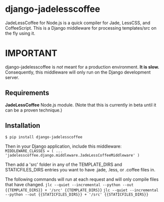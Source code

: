 django-jadelesscoffee
=====================

JadeLessCoffee for Node.js is a quick compiler for Jade, LessCSS, and CoffeeScript. This is a Django middleware for processing templates/src on the fly using it.

IMPORTANT
=========

django-jadelesscoffee is *not* meant for a production environment. **It is slow.** Consequently, this middleware will only run on the Django development server.

Requirements
------------

**JadeLessCoffee** Node.js module. (Note that this is currently in beta until it can be a proven technique.)


Installation
------------

`$ pip install django-jadelesscoffee`

Then in your Django application, include this middleware:
`MIDDLEWARE_CLASSES = (
    ...
    'jadelesscoffee.django.middleware.JadeLessCoffeeMiddleware'
)`

Then add a 'src' folder in any of the TEMPLATE_DIRS and STATICFILES_DIRS entries you want to have .jade, .less, or .coffee files in.

The following commands will run at each request and will only compile files that have changed.
`jlc --quiet --incremental --python --out {{TEMPLATE_DIRS}} + '/src' {{TEMPLATE_DIRS}}`
`jlc --quiet --incremental --python --out {{STATICFILES_DIRS}} + '/src' {{STATICFILES_DIRS}}`

